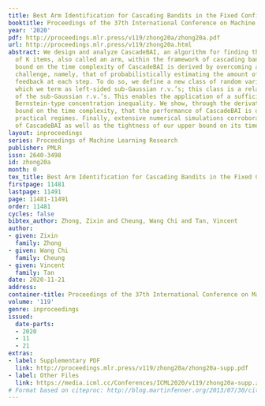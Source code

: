 ```yaml
---
title: Best Arm Identification for Cascading Bandits in the Fixed Confidence Setting
booktitle: Proceedings of the 37th International Conference on Machine Learning
year: '2020'
pdf: http://proceedings.mlr.press/v119/zhong20a/zhong20a.pdf
url: http://proceedings.mlr.press/v119/zhong20a.html
abstract: We design and analyze CascadeBAI, an algorithm for finding the best set
  of K items, also called an arm, within the framework of cascading bandits. An upper
  bound on the time complexity of CascadeBAI is derived by overcoming a crucial analytical
  challenge, namely, that of probabilistically estimating the amount of available
  feedback at each step. To do so, we define a new class of random variables (r.v.’s)
  which we term as left-sided sub-Gaussian r.v.’s; this class is a relaxed version
  of the sub-Gaussian r.v.’s. This enables the application of a sufficiently tight
  Bernstein-type concentration inequality. We show, through the derivation of a lower
  bound on the time complexity, that the performance of CascadeBAI is optimal in some
  practical regimes. Finally, extensive numerical simulations corroborate the efficacy
  of CascadeBAI as well as the tightness of our upper bound on its time complexity.
layout: inproceedings
series: Proceedings of Machine Learning Research
publisher: PMLR
issn: 2640-3498
id: zhong20a
month: 0
tex_title: Best Arm Identification for Cascading Bandits in the Fixed Confidence Setting
firstpage: 11481
lastpage: 11491
page: 11481-11491
order: 11481
cycles: false
bibtex_author: Zhong, Zixin and Cheung, Wang Chi and Tan, Vincent
author:
- given: Zixin
  family: Zhong
- given: Wang Chi
  family: Cheung
- given: Vincent
  family: Tan
date: 2020-11-21
address: 
container-title: Proceedings of the 37th International Conference on Machine Learning
volume: '119'
genre: inproceedings
issued:
  date-parts:
  - 2020
  - 11
  - 21
extras:
- label: Supplementary PDF
  link: http://proceedings.mlr.press/v119/zhong20a/zhong20a-supp.pdf
- label: Other Files
  link: https://media.icml.cc/Conferences/ICML2020/v119/zhong20a-supp.zip
# Format based on citeproc: http://blog.martinfenner.org/2013/07/30/citeproc-yaml-for-bibliographies/
---
```

